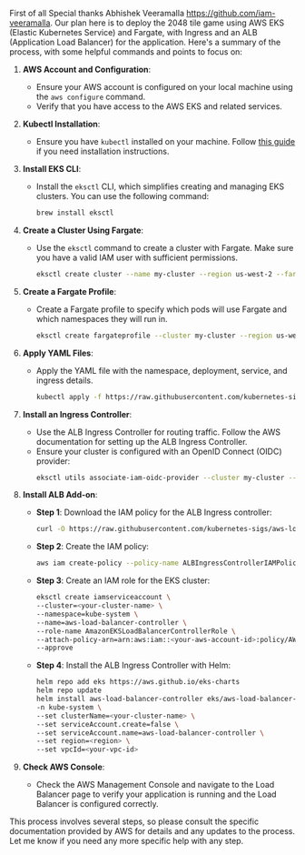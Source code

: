 First of all Special thanks Abhishek Veeramalla https://github.com/iam-veeramalla.
Our plan here is to deploy the 2048 tile game using AWS EKS (Elastic Kubernetes Service) and Fargate, with Ingress and an ALB (Application Load Balancer) for the application. Here's a summary of the process, with some helpful commands and points to focus on:

1. **AWS Account and Configuration**:
    - Ensure your AWS account is configured on your local machine using the `aws configure` command.
    - Verify that you have access to the AWS EKS and related services.

2. **Kubectl Installation**:
    - Ensure you have `kubectl` installed on your machine. Follow [this guide](https://kubernetes.io/docs/tasks/tools/install-kubectl/) if you need installation instructions.

3. **Install EKS CLI**:
    - Install the `eksctl` CLI, which simplifies creating and managing EKS clusters. You can use the following command:
        ```bash
        brew install eksctl
        ```

4. **Create a Cluster Using Fargate**:
    - Use the `eksctl` command to create a cluster with Fargate. Make sure you have a valid IAM user with sufficient permissions.
        ```bash
        eksctl create cluster --name my-cluster --region us-west-2 --fargate
        ```

5. **Create a Fargate Profile**:
    - Create a Fargate profile to specify which pods will use Fargate and which namespaces they will run in.
        ```bash
        eksctl create fargateprofile --cluster my-cluster --region us-west-1 --name my-profile --namespace my-namespace
        ```

6. **Apply YAML Files**:
    - Apply the YAML file with the namespace, deployment, service, and ingress details.
        ```bash
        kubectl apply -f https://raw.githubusercontent.com/kubernetes-sigs/aws-load-balancer-controller/v2.5.4/docs/examples/2048/2048_full.yaml
        ```

7. **Install an Ingress Controller**:
    - Use the ALB Ingress Controller for routing traffic. Follow the AWS documentation for setting up the ALB Ingress Controller.
    - Ensure your cluster is configured with an OpenID Connect (OIDC) provider:
        ```bash
        eksctl utils associate-iam-oidc-provider --cluster my-cluster --approve
        ```

8. **Install ALB Add-on**:
    - **Step 1**: Download the IAM policy for the ALB Ingress controller:
        ```bash
        curl -O https://raw.githubusercontent.com/kubernetes-sigs/aws-load-balancer-controller/v2.3.1/docs/install/iam_policy.json
        ```

    - **Step 2**: Create the IAM policy:
        ```bash
        aws iam create-policy --policy-name ALBIngressControllerIAMPolicy --policy-document file://iam_policy.json
        ```

    - **Step 3**: Create an IAM role for the EKS cluster:
        ```bash
        eksctl create iamserviceaccount \
        --cluster=<your-cluster-name> \
        --namespace=kube-system \
        --name=aws-load-balancer-controller \
        --role-name AmazonEKSLoadBalancerControllerRole \ 
        --attach-policy-arn=arn:aws:iam::<your-aws-account-id>:policy/AWSLoadBalancerControllerIAMPolicy \
        --approve
        ```

    - **Step 4**: Install the ALB Ingress Controller with Helm:
        ```bash
        helm repo add eks https://aws.github.io/eks-charts
        helm repo update
        helm install aws-load-balancer-controller eks/aws-load-balancer-controller \            
        -n kube-system \
        --set clusterName=<your-cluster-name> \
        --set serviceAccount.create=false \
        --set serviceAccount.name=aws-load-balancer-controller \
        --set region=<region> \
        --set vpcId=<your-vpc-id>
        ```

9. **Check AWS Console**:
    - Check the AWS Management Console and navigate to the Load Balancer page to verify your application is running and the Load Balancer is configured correctly.

This process involves several steps, so please consult the specific documentation provided by AWS for details and any updates to the process. Let me know if you need any more specific help with any step.
